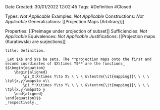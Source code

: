 <br />
<br />

Date Created: 30/01/2022 12:02:45
Tags: #Definition #Closed 

Types: _Not Applicable_
Examples: _Not Applicable_
Constructions: _Not Applicable_
Generalizations: [[Projection Maps (Arbitrary)]]

Properties: [[Preimage under projection of subset]]
Sufficiencies: _Not Applicable_
Equivalences: _Not Applicable_
Justifications: [[Projection maps (Kuratowski) are surjections]]

``` ad-Definition
title: Definition.

_Let $X$ and $Y$ be sets. The **projection maps onto the first and second coordinates of $X\times Y$** are the functions_
$$\begin{equation}
    \begin{aligned}
        \pi_X:X\times Y\to X\ \ \ \ &\textrm{\it{mapping}}\ \ \ \ \tpl{x,y}\mapsto x\\
        \pi_Y:X\times Y\to Y\ \ \ \ &\textrm{\it{mapping}}\ \ \ \ \tpl{x,y}\mapsto y
    \end{aligned}
\end{equation}$$
_respectively._

```
